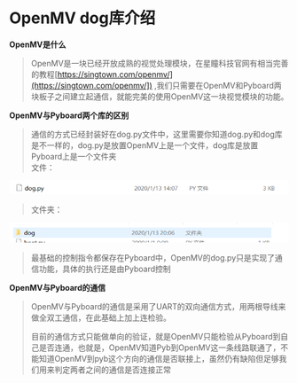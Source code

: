 # OpenMV dog库介绍

**OpenMV是什么**

>​	OpenMV是一块已经开放成熟的视觉处理模块，在星瞳科技官网有相当完善的教程[https://singtown.com/openmv/](https://singtown.com/openmv/]) ,我们只需要在OpenMV和Pyboard两块板子之间建立起通信，就能完美的使用OpenMV这一块视觉模块的功能。

**OpenMV与Pyboard两个库的区别**

>​	通信的方式已经封装好在dog.py文件中，这里需要你知道dog.py和dog库是不一样的，dog.py是放置OpenMV上是一个文件，dog库是放置Pyboard上是一个文件夹  
>文件：

![](/pic/ch4/4.4.3/1.png) 

>文件夹：

![](/pic/ch4/4.4.3/2.png) 

>​	最基础的控制指令都保存在Pyboard中，OpenMV的dog.py只是实现了通信功能，具体的执行还是由Pyboard控制

**OpenMV与Pyboard的通信**

>​	OpenMV与Pyboard的通信是采用了UART的双向通信方式，用两根导线来做全双工通信，在此基础上加上连检验。  
>
>​	目前的通信方式只能做单向的验证，就是OpenMV只能检验从Pyboard到自己是否连通，也就是，OpenMV知道Pyb到OpenMV这一条线路联通了，不能知道OpenMV到pyb这个方向的通信是否联接上，虽然仍有缺陷但足够我们用来判定两者之间的通信是否连接正常  
